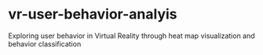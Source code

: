 # vr-user-behavior-analyis
Exploring user behavior in Virtual Reality through heat map visualization and behavior classification

